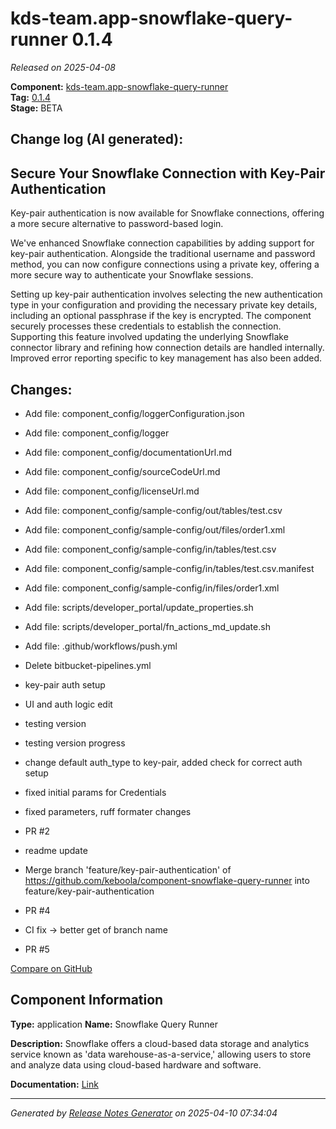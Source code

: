 #  kds-team.app-snowflake-query-runner 0.1.4

_Released on 2025-04-08_

**Component:** [kds-team.app-snowflake-query-runner](https://github.com/keboola/component-snowflake-query-runner)  
**Tag:** [0.1.4](https://github.com/keboola/component-snowflake-query-runner/releases/tag/0.1.4)  
**Stage:** BETA


## Change log (AI generated):
## Secure Your Snowflake Connection with Key-Pair Authentication
Key-pair authentication is now available for Snowflake connections, offering a more secure alternative to password-based login.

We've enhanced Snowflake connection capabilities by adding support for key-pair authentication. Alongside the traditional username and password method, you can now configure connections using a private key, offering a more secure way to authenticate your Snowflake sessions.

Setting up key-pair authentication involves selecting the new authentication type in your configuration and providing the necessary private key details, including an optional passphrase if the key is encrypted. The component securely processes these credentials to establish the connection. Supporting this feature involved updating the underlying Snowflake connector library and refining how connection details are handled internally. Improved error reporting specific to key management has also been added.



## Changes:



- Add file: component_config/loggerConfiguration.json 




- Add file: component_config/logger 




- Add file: component_config/documentationUrl.md 




- Add file: component_config/sourceCodeUrl.md 




- Add file: component_config/licenseUrl.md 




- Add file: component_config/sample-config/out/tables/test.csv 




- Add file: component_config/sample-config/out/files/order1.xml 




- Add file: component_config/sample-config/in/tables/test.csv 




- Add file: component_config/sample-config/in/tables/test.csv.manifest 




- Add file: component_config/sample-config/in/files/order1.xml 




- Add file: scripts/developer_portal/update_properties.sh 




- Add file: scripts/developer_portal/fn_actions_md_update.sh 




- Add file: .github/workflows/push.yml 




- Delete bitbucket-pipelines.yml 








- key-pair auth setup 




- UI and auth logic edit 




- testing version 




- testing version progress 




- change default auth_type to key-pair, added check for correct auth setup 




- fixed initial params for Credentials 




- fixed parameters, ruff formater changes 




- PR #2 




- readme update 






- Merge branch 'feature/key-pair-authentication' of https://github.com/keboola/component-snowflake-query-runner into feature/key-pair-authentication 




- PR #4 




- CI fix -> better get of branch name 




- PR #5 



[Compare on GitHub](https://github.com/keboola/component-snowflake-query-runner/compare/0.1.3...0.1.4)



## Component Information
**Type:** application
**Name:** Snowflake Query Runner

**Description:** Snowflake offers a cloud-based data storage and analytics service known as 'data warehouse-as-a-service,' allowing users to store and analyze data using cloud-based hardware and software.


**Documentation:** [Link](https://github.com/keboola/component-snowflake-query-runner/blob/main/README.md)



---
_Generated by [Release Notes Generator](https://github.com/keboola/release-notes-generator)
on 2025-04-10 07:34:04_